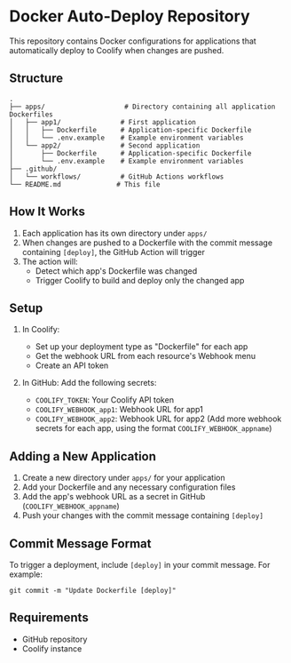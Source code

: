 # Docker Auto-Deploy Repository

This repository contains Docker configurations for applications that automatically deploy to Coolify when changes are pushed.

## Structure

```
.
├── apps/                    # Directory containing all application Dockerfiles
│   ├── app1/               # First application
│   │   ├── Dockerfile      # Application-specific Dockerfile
│   │   └── .env.example    # Example environment variables
│   └── app2/               # Second application
│       ├── Dockerfile      # Application-specific Dockerfile
│       └── .env.example    # Example environment variables
├── .github/
│   └── workflows/          # GitHub Actions workflows
└── README.md              # This file
```

## How It Works

1. Each application has its own directory under `apps/`
2. When changes are pushed to a Dockerfile with the commit message containing `[deploy]`, the GitHub Action will trigger
3. The action will:
   - Detect which app's Dockerfile was changed
   - Trigger Coolify to build and deploy only the changed app

## Setup

1. In Coolify:
   - Set up your deployment type as "Dockerfile" for each app
   - Get the webhook URL from each resource's Webhook menu
   - Create an API token

2. In GitHub:
   Add the following secrets:
   - `COOLIFY_TOKEN`: Your Coolify API token
   - `COOLIFY_WEBHOOK_app1`: Webhook URL for app1
   - `COOLIFY_WEBHOOK_app2`: Webhook URL for app2
   (Add more webhook secrets for each app, using the format `COOLIFY_WEBHOOK_appname`)

## Adding a New Application

1. Create a new directory under `apps/` for your application
2. Add your Dockerfile and any necessary configuration files
3. Add the app's webhook URL as a secret in GitHub (`COOLIFY_WEBHOOK_appname`)
4. Push your changes with the commit message containing `[deploy]`

## Commit Message Format

To trigger a deployment, include `[deploy]` in your commit message. For example:
```
git commit -m "Update Dockerfile [deploy]"
```

## Requirements

- GitHub repository
- Coolify instance 
